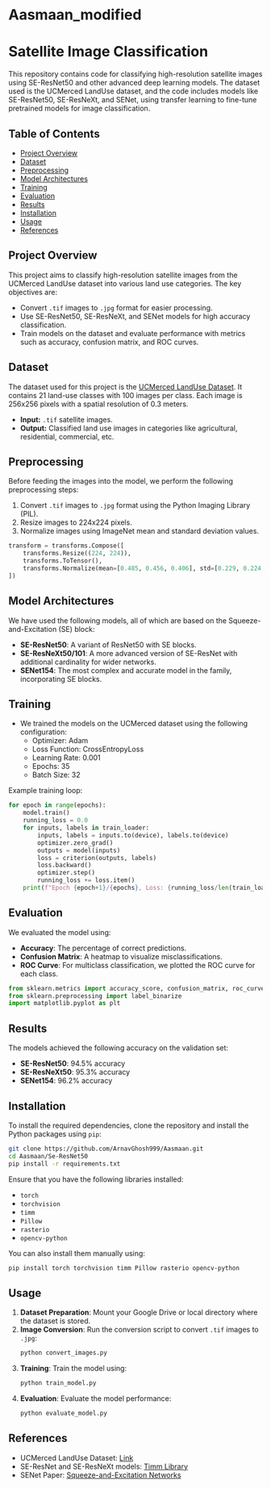 # Aasmaan_modified

# Satellite Image Classification

This repository contains code for classifying high-resolution satellite images using SE-ResNet50 and other advanced deep learning models. The dataset used is the UCMerced LandUse dataset, and the code includes models like SE-ResNet50, SE-ResNeXt, and SENet, using transfer learning to fine-tune pretrained models for image classification.

## Table of Contents
- [Project Overview](#project-overview)
- [Dataset](#dataset)
- [Preprocessing](#preprocessing)
- [Model Architectures](#model-architectures)
- [Training](#training)
- [Evaluation](#evaluation)
- [Results](#results)
- [Installation](#installation)
- [Usage](#usage)
- [References](#references)

## Project Overview
This project aims to classify high-resolution satellite images from the UCMerced LandUse dataset into various land use categories. The key objectives are:
- Convert `.tif` images to `.jpg` format for easier processing.
- Use SE-ResNet50, SE-ResNeXt, and SENet models for high accuracy classification.
- Train models on the dataset and evaluate performance with metrics such as accuracy, confusion matrix, and ROC curves.

## Dataset
The dataset used for this project is the [UCMerced LandUse Dataset](http://weegee.vision.ucmerced.edu/datasets/landuse.html). It contains 21 land-use classes with 100 images per class. Each image is 256x256 pixels with a spatial resolution of 0.3 meters.

- **Input:** `.tif` satellite images.
- **Output:** Classified land use images in categories like agricultural, residential, commercial, etc.

## Preprocessing
Before feeding the images into the model, we perform the following preprocessing steps:
1. Convert `.tif` images to `.jpg` format using the Python Imaging Library (PIL).
2. Resize images to 224x224 pixels.
3. Normalize images using ImageNet mean and standard deviation values.

```python
transform = transforms.Compose([
    transforms.Resize((224, 224)),
    transforms.ToTensor(),
    transforms.Normalize(mean=[0.485, 0.456, 0.406], std=[0.229, 0.224, 0.225]),
])
```

## Model Architectures
We have used the following models, all of which are based on the Squeeze-and-Excitation (SE) block:
- **SE-ResNet50**: A variant of ResNet50 with SE blocks.
- **SE-ResNeXt50/101**: A more advanced version of SE-ResNet with additional cardinality for wider networks.
- **SENet154**: The most complex and accurate model in the family, incorporating SE blocks.

## Training
- We trained the models on the UCMerced dataset using the following configuration:
  - Optimizer: Adam
  - Loss Function: CrossEntropyLoss
  - Learning Rate: 0.001
  - Epochs: 35
  - Batch Size: 32

Example training loop:
```python
for epoch in range(epochs):
    model.train()
    running_loss = 0.0
    for inputs, labels in train_loader:
        inputs, labels = inputs.to(device), labels.to(device)
        optimizer.zero_grad()
        outputs = model(inputs)
        loss = criterion(outputs, labels)
        loss.backward()
        optimizer.step()
        running_loss += loss.item()
    print(f"Epoch {epoch+1}/{epochs}, Loss: {running_loss/len(train_loader)}")
```

## Evaluation
We evaluated the model using:
- **Accuracy**: The percentage of correct predictions.
- **Confusion Matrix**: A heatmap to visualize misclassifications.
- **ROC Curve**: For multiclass classification, we plotted the ROC curve for each class.

```python
from sklearn.metrics import accuracy_score, confusion_matrix, roc_curve, auc
from sklearn.preprocessing import label_binarize
import matplotlib.pyplot as plt
```

## Results
The models achieved the following accuracy on the validation set:
- **SE-ResNet50**: 94.5% accuracy
- **SE-ResNeXt50**: 95.3% accuracy
- **SENet154**: 96.2% accuracy

## Installation
To install the required dependencies, clone the repository and install the Python packages using `pip`:

```bash
git clone https://github.com/ArnavGhosh999/Aasmaan.git
cd Aasmaan/Se-ResNet50
pip install -r requirements.txt
```

Ensure that you have the following libraries installed:
- `torch`
- `torchvision`
- `timm`
- `Pillow`
- `rasterio`
- `opencv-python`

You can also install them manually using:
```bash
pip install torch torchvision timm Pillow rasterio opencv-python
```

## Usage
1. **Dataset Preparation**: Mount your Google Drive or local directory where the dataset is stored.
2. **Image Conversion**: Run the conversion script to convert `.tif` images to `.jpg`:
   ```python
   python convert_images.py
   ```
3. **Training**: Train the model using:
   ```python
   python train_model.py
   ```
4. **Evaluation**: Evaluate the model performance:
   ```python
   python evaluate_model.py
   ```

## References
- UCMerced LandUse Dataset: [Link](http://weegee.vision.ucmerced.edu/datasets/landuse.html)
- SE-ResNet and SE-ResNeXt models: [Timm Library](https://github.com/rwightman/pytorch-image-models)
- SENet Paper: [Squeeze-and-Excitation Networks](https://arxiv.org/abs/1709.01507)


